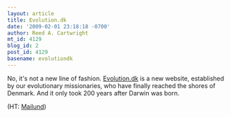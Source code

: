 ```yaml
---
layout: article
title: Evolution.dk
date: '2009-02-01 23:18:18 -0700'
author: Reed A. Cartwright
mt_id: 4129
blog_id: 2
post_id: 4129
basename: evolutiondk
---
```

No, it's not a new line of fashion.  [Evolution.dk](http://evolution.dk) is a new website, established by our evolutionary missionaries, who have finally reached the shores of Denmark.  And it only took 200 years after Darwin was born.

(HT: [Mailund](http://www.mailund.dk/index.php/2009/02/01/evolutiondk/))
